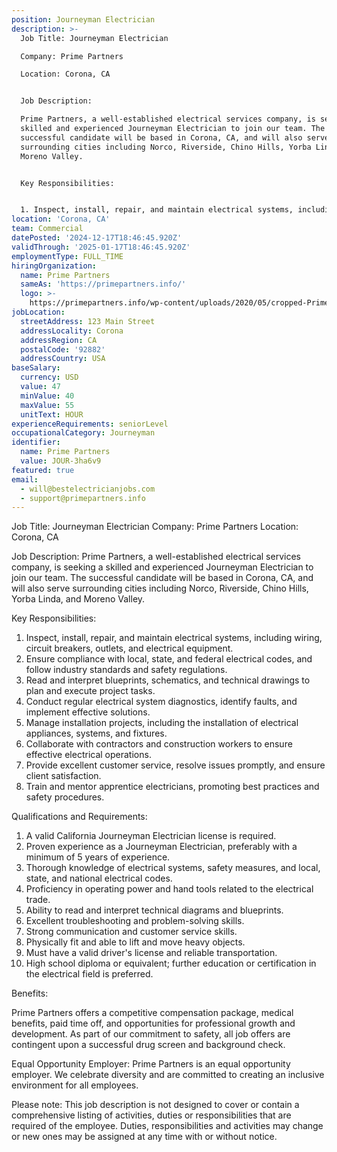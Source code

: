 ```yaml
---
position: Journeyman Electrician
description: >-
  Job Title: Journeyman Electrician

  Company: Prime Partners

  Location: Corona, CA


  Job Description:

  Prime Partners, a well-established electrical services company, is seeking a
  skilled and experienced Journeyman Electrician to join our team. The
  successful candidate will be based in Corona, CA, and will also serve
  surrounding cities including Norco, Riverside, Chino Hills, Yorba Linda, and
  Moreno Valley.


  Key Responsibilities:


  1. Inspect, install, repair, and maintain electrical systems, including...
location: 'Corona, CA'
team: Commercial
datePosted: '2024-12-17T18:46:45.920Z'
validThrough: '2025-01-17T18:46:45.920Z'
employmentType: FULL_TIME
hiringOrganization:
  name: Prime Partners
  sameAs: 'https://primepartners.info/'
  logo: >-
    https://primepartners.info/wp-content/uploads/2020/05/cropped-Prime-Partners-Logo-NO-BG-1-1.png
jobLocation:
  streetAddress: 123 Main Street
  addressLocality: Corona
  addressRegion: CA
  postalCode: '92882'
  addressCountry: USA
baseSalary:
  currency: USD
  value: 47
  minValue: 40
  maxValue: 55
  unitText: HOUR
experienceRequirements: seniorLevel
occupationalCategory: Journeyman
identifier:
  name: Prime Partners
  value: JOUR-3ha6v9
featured: true
email:
  - will@bestelectricianjobs.com
  - support@primepartners.info
---
```




Job Title: Journeyman Electrician
Company: Prime Partners
Location: Corona, CA

Job Description:
Prime Partners, a well-established electrical services company, is seeking a skilled and experienced Journeyman Electrician to join our team. The successful candidate will be based in Corona, CA, and will also serve surrounding cities including Norco, Riverside, Chino Hills, Yorba Linda, and Moreno Valley.

Key Responsibilities:

1. Inspect, install, repair, and maintain electrical systems, including wiring, circuit breakers, outlets, and electrical equipment.
2. Ensure compliance with local, state, and federal electrical codes, and follow industry standards and safety regulations.
3. Read and interpret blueprints, schematics, and technical drawings to plan and execute project tasks.
4. Conduct regular electrical system diagnostics, identify faults, and implement effective solutions.
5. Manage installation projects, including the installation of electrical appliances, systems, and fixtures.
6. Collaborate with contractors and construction workers to ensure effective electrical operations.
7. Provide excellent customer service, resolve issues promptly, and ensure client satisfaction.
8. Train and mentor apprentice electricians, promoting best practices and safety procedures.

Qualifications and Requirements:

1. A valid California Journeyman Electrician license is required.
2. Proven experience as a Journeyman Electrician, preferably with a minimum of 5 years of experience.
3. Thorough knowledge of electrical systems, safety measures, and local, state, and national electrical codes.
4. Proficiency in operating power and hand tools related to the electrical trade.
5. Ability to read and interpret technical diagrams and blueprints.
6. Excellent troubleshooting and problem-solving skills.
7. Strong communication and customer service skills.
8. Physically fit and able to lift and move heavy objects.
9. Must have a valid driver's license and reliable transportation.
10. High school diploma or equivalent; further education or certification in the electrical field is preferred.

Benefits:

Prime Partners offers a competitive compensation package, medical benefits, paid time off, and opportunities for professional growth and development. As part of our commitment to safety, all job offers are contingent upon a successful drug screen and background check.

Equal Opportunity Employer:
Prime Partners is an equal opportunity employer. We celebrate diversity and are committed to creating an inclusive environment for all employees.

Please note: This job description is not designed to cover or contain a comprehensive listing of activities, duties or responsibilities that are required of the employee. Duties, responsibilities and activities may change or new ones may be assigned at any time with or without notice.
